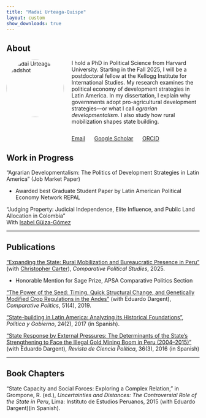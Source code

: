```yaml
---
title: "Madai Urteaga-Quispe"
layout: custom
show_downloads: true
---
```

<!-- Load Font Awesome -->
<link rel="stylesheet" href="https://cdnjs.cloudflare.com/ajax/libs/font-awesome/6.5.0/css/all.min.css">

## About
<div style="display: flex; padding-left: 0; display: flex; gap: 20px; margin-top: 10px;">
  <img src="assets/img/IMG_4764ed.jpg" alt="Madai Urteaga headshot" width="150" style="border-radius: 50%;" />

  <div>
    I hold a PhD in Political Science from Harvard University. Starting in the Fall 2025, I will be a postdoctoral fellow at the Kellogg Institute for International Studies. My research examines the political economy of development strategies in Latin America. In my dissertation, I explain why governments adopt pro-agricultural development strategies—or what I call <em>agrarian developmentalism</em>. I also study how rural mobilization shapes state building.
    <br><br>
    <div style="margin-top: 10px;">
      <span style="margin-right: 20px;">
        <i class="fas fa-envelope"></i> <a href="mailto:murteaga@nd.edu">Email</a>
      </span>
      <span style="margin-right: 20px;">
        <i class="fas fa-flask"></i> <a href="https://scholar.google.com/citations?user=yd1nJHIAAAAJ&hl=en&authuser=1">Google Scholar</a>
      </span>
      <span>
        <i class="fab fa-orcid"></i> <a href="https://orcid.org/0009-0006-0990-9001">ORCID</a>
      </span>
    </div>
  </div>
</div>

## Work in Progress
“Agrarian Developmentalism: The Politics of Development Strategies in Latin America” (Job Market Paper)  
  - Awarded best Graduate Student Paper by Latin American Political Economy Network REPAL

“Judging Property: Judicial Independence, Elite Influence, and Public Land Allocation in Colombia”  
  With [Isabel Güiza-Gómez](https://isabelguizag.com/)

---

## Publications

[“Expanding the State: Rural Mobilization and Bureaucratic Presence in Peru”](https://journals.sagepub.com/doi/abs/10.1177/00104140251349660) (with [Christopher Carter](https://christopherleecarter.com/)), _Comparative Political Studies_, 2025.  
  - Honorable Mention for Sage Prize, APSA Comparative Politics Section

[“The Power of the Seed: Timing, Quick Structural Change, and Genetically Modified Crop Regulations in the Andes”](https://www.ingentaconnect.com/content/cuny/cp/2019/00000051/00000004/art00004) (with Eduardo Dargent), _Comparative Politics_, 51(4), 2019.

[“State-building in Latin America: Analyzing its Historical Foundations”](http://www.scielo.org.mx/scielo.php?script=sci_arttext&pid=S1665-20372017000200435), _Política y Gobierno_, 24(2), 2017 (in Spanish).

[“State Response by External Pressures: The Determinants of the State’s Strengthening to Face the Illegal Gold Mining Boom in Peru (2004–2015)”](https://scielo.conicyt.cl/scielo.php?script=sci_abstract&pid=S0718-090X2016000300003&lng=es&nrm=iso&tlng=en) (with Eduardo Dargent), _Revista de Ciencia Política_, 36(3), 2016 (in Spanish)

---

## Book Chapters

“State Capacity and Social Forces: Exploring a Complex Relation,” in Grompone, R. (ed.), _Uncertainties and Distances: The Controversial Role of the State in Peru_, Lima: Instituto de Estudios Peruanos, 2015 (with Eduardo Dargent)(in Spanish).
